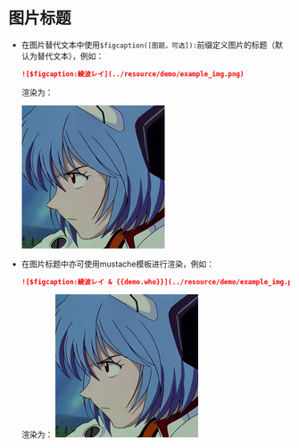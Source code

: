 图片标题
==

* 在图片替代文本中使用`$figcaption([图题，可选]):`前缀定义图片的标题（默认为替代文本），例如：

	```markdown
	![$figcaption:綾波レイ](../resource/demo/example_img.png)
	```

	渲染为：

	![$figcaption:綾波レイ](../resource/demo/example_img.png)

* 在图片标题中亦可使用mustache模板进行渲染，例如：

	```markdown
	![$figcaption:綾波レイ & {{demo.who}}](../resource/demo/example_img.png)
	```

	渲染为：
	![$figcaption:綾波レイ & {{demo.who}}](../resource/demo/example_img.png)
